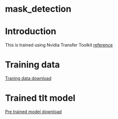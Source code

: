 # mask_detection

# Introduction 
This is trained using Nvidia Transfer Toolkit [reference](https://developer.nvidia.com/blog/implementing-a-real-time-ai-based-face-mask-detector-application-for-covid-19/)


# Training data

[Traning data download](https://drive.google.com/file/d/15YgXnawe-R9jdXQ12gOS07YE8pdYScs0/view?usp=sharing)


# Trained tlt model

[Pre trained model download](https://drive.google.com/file/d/1KBxppFXRMIZYkjvCOaa5KjHLHmEsenL-/view?usp=sharing)




